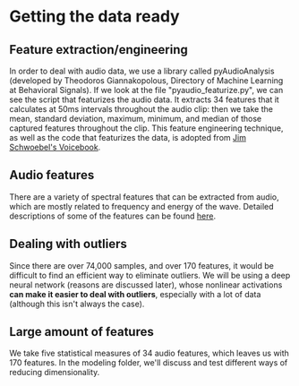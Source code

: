 # Getting the data ready

## Feature extraction/engineering
In order to deal with audio data, we use a library called pyAudioAnalysis (developed by Theodoros Giannakopolous, Directory of Machine Learning at Behavioral Signals). If we look at the file "pyaudio_featurize.py", we can see the script that featurizes the audio data. It extracts 34 features that it calculates at 50ms intervals throughout the audio clip: then we take the mean, standard deviation, maximum, minimum, and median of those captured features throughout the clip. This feature engineering technique, as well as the code that featurizes the data, is adopted from [Jim Schwoebel's Voicebook](https://github.com/jim-schwoebel/voicebook).

## Audio features
There are a variety of spectral features that can be extracted from audio, which are mostly related to frequency and energy of the wave. Detailed descriptions of some of the features can be found [here](https://github.com/jim-schwoebel/voicebook/tree/master/chapter_3_featurization).

## Dealing with outliers
Since there are over 74,000 samples, and over 170 features, it would be difficult to find an efficient way to eliminate outliers. We will be using a deep neural network (reasons are discussed later), whose nonlinear activations **can make it easier to deal with outliers**, especially with a lot of data (although this isn't always the case).

## Large amount of features
We take five statistical measures of 34 audio features, which leaves us with 170 features. In the modeling folder, we'll discuss and test different ways of reducing dimensionality.
